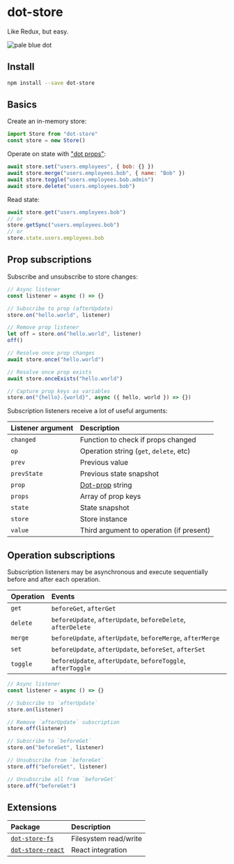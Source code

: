 # dot-store

Like Redux, but easy.

![pale blue dot](https://qph.fs.quoracdn.net/main-qimg-347d2c178e6bf511ee5b91e8276c79fa)

## Install

```bash
npm install --save dot-store
```

## Basics

Create an in-memory store:

```js
import Store from "dot-store"
const store = new Store()
```

Operate on state with ["dot props"](https://github.com/debitoor/dot-prop-immutable#readme):

```js
await store.set("users.employees", { bob: {} })
await store.merge("users.employees.bob", { name: "Bob" })
await store.toggle("users.employees.bob.admin")
await store.delete("users.employees.bob")
```

Read state:

```js
await store.get("users.employees.bob")
// or
store.getSync("users.employees.bob")
// or
store.state.users.employees.bob
```

## Prop subscriptions

Subscribe and unsubscribe to store changes:

```js
// Async listener
const listener = async () => {}

// Subscribe to prop (afterUpdate)
store.on("hello.world", listener)

// Remove prop listener
let off = store.on("hello.world", listener)
off()

// Resolve once prop changes
await store.once("hello.world")

// Resolve once prop exists
await store.onceExists("hello.world")

// Capture prop keys as variables
store.on("{hello}.{world}", async ({ hello, world }) => {})
```

Subscription listeners receive a lot of useful arguments:

| Listener argument | Description                                                              |
| :---------------- | :----------------------------------------------------------------------- |
| `changed`         | Function to check if props changed                                       |
| `op`              | Operation string (`get`, `delete`, etc)                                  |
| `prev`            | Previous value                                                           |
| `prevState`       | Previous state snapshot                                                  |
| `prop`            | [Dot-prop](https://github.com/debitoor/dot-prop-immutable#readme) string |
| `props`           | Array of prop keys                                                       |
| `state`           | State snapshot                                                           |
| `store`           | Store instance                                                           |
| `value`           | Third argument to operation (if present)                                 |

## Operation subscriptions

Subscription listeners may be asynchronous and execute sequentially before and after each operation.

| Operation | Events                                                       |
| :-------- | :----------------------------------------------------------- |
| `get`     | `beforeGet`, `afterGet`                                      |
| `delete`  | `beforeUpdate`, `afterUpdate`, `beforeDelete`, `afterDelete` |
| `merge`   | `beforeUpdate`, `afterUpdate`, `beforeMerge`, `afterMerge`   |
| `set`     | `beforeUpdate`, `afterUpdate`, `beforeSet`, `afterSet`       |
| `toggle`  | `beforeUpdate`, `afterUpdate`, `beforeToggle`, `afterToggle` |

```js
// Async listener
const listener = async () => {}

// Subscribe to `afterUpdate`
store.on(listener)

// Remove `afterUpdate` subscription
store.off(listener)

// Subscribe to `beforeGet`
store.on("beforeGet", listener)

// Unsubscribe from `beforeGet`
store.off("beforeGet", listener)

// Unsubscribe all from `beforeGet`
store.off("beforeGet")
```

## Extensions

| Package                                                                                             | Description           |
| :-------------------------------------------------------------------------------------------------- | :-------------------- |
| [`dot-store-fs`](https://github.com/invrs/dot-store/tree/master/packages/dot-store-fs#readme)       | Filesystem read/write |
| [`dot-store-react`](https://github.com/invrs/dot-store/tree/master/packages/dot-store-react#readme) | React integration     |

